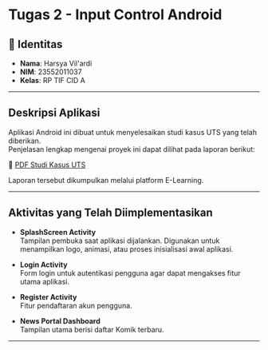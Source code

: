 # Tugas 2 - Input Control Android

## 👤 Identitas 
- **Nama**: Harsya Vil'ardi  
- **NIM**: 23552011037  
- **Kelas**: RP TIF CID A  

---

## Deskripsi Aplikasi

Aplikasi Android ini dibuat untuk menyelesaikan studi kasus UTS yang telah diberikan.  
Penjelasan lengkap mengenai proyek ini dapat dilihat pada laporan berikut:

📄 [ PDF Studi Kasus UTS](https://drive.google.com/file/d/1a4oD6sw_FhdDtYNul47FkLtdlW1nHFFv/view?usp=drive_link)

Laporan tersebut dikumpulkan melalui platform E-Learning.

---
## Aktivitas yang Telah Diimplementasikan

- **SplashScreen Activity**  
   Tampilan pembuka saat aplikasi dijalankan. Digunakan untuk menampilkan logo, animasi, atau proses inisialisasi awal aplikasi.


- **Login Activity**  
  Form login untuk autentikasi pengguna agar dapat mengakses fitur utama aplikasi.

- **Register Activity**  
  Fitur pendaftaran akun pengguna.

- **News Portal Dashboard**  
  Tampilan utama berisi daftar Komik terbaru.
---
